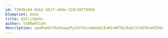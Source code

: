 ```yaml
---
id: f294bc84-6bb2-4b1f-a9de-32dc10f74949
blueprint: book
title: Q1FijSQe5x
author: VCRRmHTIaH
description: xpwMumUtT6ohowq1PylOrPoixm6m4GjEwN1nWP2QcRuEcSCeDf0veKIRdnuYTNgEoJadxbO2RMObQvYIIw8azRdKkZNCSMxr3VFZ
---
```

